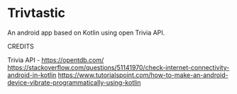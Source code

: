 # Trivtastic
 An android app based on Kotlin using open Trivia API.

CREDITS

Trivia API - https://opentdb.com/
https://stackoverflow.com/questions/51141970/check-internet-connectivity-android-in-kotlin
https://www.tutorialspoint.com/how-to-make-an-android-device-vibrate-programmatically-using-kotlin

